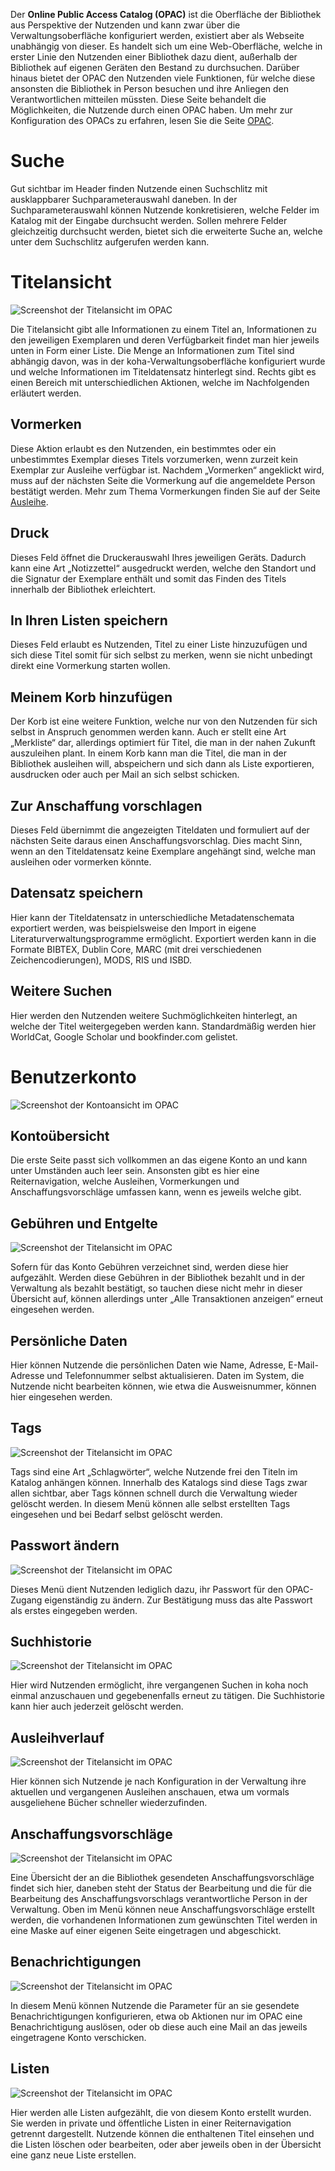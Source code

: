Der **Online Public Access Catalog (OPAC)** ist die Oberfläche der Bibliothek aus Perspektive der Nutzenden und kann zwar über die Verwaltungsoberfläche konfiguriert werden, existiert aber als Webseite unabhängig von dieser. Es handelt sich um eine Web-Oberfläche, welche in erster Linie den Nutzenden einer Bibliothek dazu dient, außerhalb der Bibliothek auf eigenen Geräten den Bestand zu durchsuchen. Darüber hinaus bietet der OPAC den Nutzenden viele Funktionen, für welche diese ansonsten die Bibliothek in Person besuchen und ihre Anliegen den Verantwortlichen mitteilen müssten.
Diese Seite behandelt die Möglichkeiten, die Nutzende durch einen OPAC haben. Um mehr zur Konfiguration des OPACs zu erfahren, lesen Sie die Seite [OPAC](SchuB/opac.md).

# Suche

Gut sichtbar im Header finden Nutzende einen Suchschlitz mit ausklappbarer Suchparameterauswahl daneben. In der Suchparameterauswahl können Nutzende konkretisieren, welche Felder im Katalog mit der Eingabe durchsucht werden. Sollen mehrere Felder gleichzeitig durchsucht werden, bietet sich die erweiterte Suche an, welche unter dem Suchschlitz aufgerufen werden kann.

# Titelansicht

![Screenshot der Titelansicht im OPAC](../Images/opac_titel.PNG)

Die Titelansicht gibt alle Informationen zu einem Titel an, Informationen zu den jeweiligen Exemplaren und deren Verfügbarkeit findet man hier jeweils unten in Form einer Liste. Die Menge an Informationen zum Titel sind abhängig davon, was in der koha-Verwaltungsoberfläche konfiguriert wurde und welche Informationen im Titeldatensatz hinterlegt sind. Rechts gibt es einen Bereich mit unterschiedlichen Aktionen, welche im Nachfolgenden erläutert werden.

## Vormerken

Diese Aktion erlaubt es den Nutzenden, ein bestimmtes oder ein unbestimmtes Exemplar dieses Titels vorzumerken, wenn zurzeit kein Exemplar zur Ausleihe verfügbar ist. Nachdem „Vormerken“ angeklickt wird, muss auf der nächsten Seite die Vormerkung auf die angemeldete Person bestätigt werden. Mehr zum Thema Vormerkungen finden Sie auf der Seite [Ausleihe](SchuB/ausleihe.md).

## Druck

Dieses Feld öffnet die Druckerauswahl Ihres jeweiligen Geräts. Dadurch kann eine Art „Notizzettel“ ausgedruckt werden, welche den Standort und die Signatur der Exemplare enthält und somit das Finden des Titels innerhalb der Bibliothek erleichtert.

## In Ihren Listen speichern

Dieses Feld erlaubt es Nutzenden, Titel zu einer Liste hinzuzufügen und sich diese Titel somit für sich selbst zu merken, wenn sie nicht unbedingt direkt eine Vormerkung starten wollen.

## Meinem Korb hinzufügen

Der Korb ist eine weitere Funktion, welche nur von den Nutzenden für sich selbst in Anspruch genommen werden kann. Auch er stellt eine Art „Merkliste“ dar, allerdings optimiert für Titel, die man in der nahen Zukunft auszuleihen plant. In einem Korb kann man die Titel, die man in der Bibliothek ausleihen will, abspeichern und sich dann als Liste exportieren, ausdrucken oder auch per Mail an sich selbst schicken.

## Zur Anschaffung vorschlagen

Dieses Feld übernimmt die angezeigten Titeldaten und formuliert auf der nächsten Seite daraus einen Anschaffungsvorschlag. Dies macht Sinn, wenn an den Titeldatensatz keine Exemplare angehängt sind, welche man ausleihen oder vormerken könnte.

## Datensatz speichern

Hier kann der Titeldatensatz in unterschiedliche Metadatenschemata exportiert werden, was beispielsweise den Import in eigene Literaturverwaltungsprogramme ermöglicht. Exportiert werden kann in die Formate BIBTEX, Dublin Core, MARC (mit drei verschiedenen Zeichencodierungen), MODS, RIS und ISBD.

## Weitere Suchen

Hier werden den Nutzenden weitere Suchmöglichkeiten hinterlegt, an welche der Titel weitergegeben werden kann. Standardmäßig werden hier WorldCat, Google Scholar und bookfinder.com gelistet.

# Benutzerkonto

![Screenshot der Kontoansicht im OPAC](../Images/opac_nutzende.PNG)

## Kontoübersicht

Die erste Seite passt sich vollkommen an das eigene Konto an und kann unter Umständen auch leer sein. Ansonsten gibt es hier eine Reiternavigation, welche Ausleihen, Vormerkungen und Anschaffungsvorschläge umfassen kann, wenn es jeweils welche gibt.

## Gebühren und Entgelte

![Screenshot der Titelansicht im OPAC](../Images/opac_konto_gebuehren.PNG)

Sofern für das Konto Gebühren verzeichnet sind, werden diese hier aufgezählt. Werden diese Gebühren in der Bibliothek bezahlt und in der Verwaltung als bezahlt bestätigt, so tauchen diese nicht mehr in dieser Übersicht auf, können allerdings unter „Alle Transaktionen anzeigen“ erneut eingesehen werden.

## Persönliche Daten

Hier können Nutzende die persönlichen Daten wie Name, Adresse, E-Mail-Adresse und Telefonnummer selbst aktualisieren. Daten im System, die Nutzende nicht bearbeiten können, wie etwa die Ausweisnummer, können hier eingesehen werden.

## Tags

![Screenshot der Titelansicht im OPAC](../Images/opac_konto_tags.PNG)

Tags sind eine Art „Schlagwörter“, welche Nutzende frei den Titeln im Katalog anhängen können. Innerhalb des Katalogs sind diese Tags zwar allen sichtbar, aber Tags können schnell durch die Verwaltung wieder gelöscht werden. In diesem Menü können alle selbst erstellten Tags eingesehen und bei Bedarf selbst gelöscht werden.

## Passwort ändern

![Screenshot der Titelansicht im OPAC](../Images/opac_konto_passwort.PNG)

Dieses Menü dient Nutzenden lediglich dazu, ihr Passwort für den OPAC-Zugang eigenständig zu ändern. Zur Bestätigung muss das alte Passwort als erstes eingegeben werden.

## Suchhistorie

![Screenshot der Titelansicht im OPAC](../Images/opac_konto_suchhistorie.PNG)

Hier wird Nutzenden ermöglicht, ihre vergangenen Suchen in koha noch einmal anzuschauen und gegebenenfalls erneut zu tätigen. Die Suchhistorie kann hier auch jederzeit gelöscht werden.

## Ausleihverlauf

![Screenshot der Titelansicht im OPAC](../Images/opac_konto_ausleihverlauf.PNG)

Hier können sich Nutzende je nach Konfiguration in der Verwaltung ihre aktuellen und vergangenen Ausleihen anschauen, etwa um vormals ausgeliehene Bücher schneller wiederzufinden.

## Anschaffungsvorschläge

![Screenshot der Titelansicht im OPAC](../Images/opac_konto_anschaffungen.PNG)

Eine Übersicht der an die Bibliothek gesendeten Anschaffungsvorschläge findet sich hier, daneben steht der Status der Bearbeitung und die für die Bearbeitung des Anschaffungsvorschlags verantwortliche Person in der Verwaltung. Oben im Menü können neue Anschaffungsvorschläge erstellt werden, die vorhandenen Informationen zum gewünschten Titel werden in eine Maske auf einer eigenen Seite eingetragen und abgeschickt.

## Benachrichtigungen

![Screenshot der Titelansicht im OPAC](../Images/opac_konto_benachrichtigungen.PNG)

In diesem Menü können Nutzende die Parameter für an sie gesendete Benachrichtigungen konfigurieren, etwa ob Aktionen nur im OPAC eine Benachrichtigung auslösen, oder ob diese auch eine Mail an das jeweils eingetragene Konto verschicken.

## Listen

![Screenshot der Titelansicht im OPAC](../Images/opac_konto_liste.PNG)

Hier werden alle Listen aufgezählt, die von diesem Konto erstellt wurden. Sie werden in private und öffentliche Listen in einer Reiternavigation getrennt dargestellt. Nutzende können die enthaltenen Titel einsehen und die Listen löschen oder bearbeiten, oder aber jeweils oben in der Übersicht eine ganz neue Liste erstellen.
